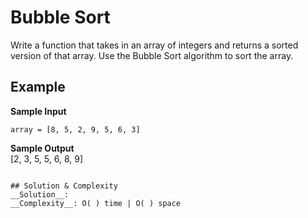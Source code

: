 # Bubble Sort  
Write a function that takes in an array of integers and returns a sorted version of that array. Use the Bubble Sort algorithm to sort the array.  

## Example  
__Sample Input__  
```
array = [8, 5, 2, 9, 5, 6, 3]
```
__Sample Output__  
[2, 3, 5, 5, 6, 8, 9]
```

## Solution & Complexity  
__Solution__:  
__Complexity__: O( ) time | O( ) space
